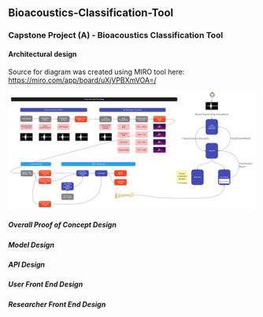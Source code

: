 ## Bioacoustics-Classification-Tool

### Capstone Project (A) - Bioacoustics Classification Tool

#### Architectural design

Source for diagram was created using MIRO tool here: https://miro.com/app/board/uXjVPBXmVOA=/

![Data Flow](DataflowOverview.jpg)

##### Overall Proof of Concept Design

##### Model Design

##### API Design

##### User Front End Design

##### Researcher Front End Design


